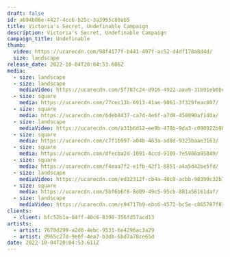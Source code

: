 ```yaml
---
draft: false
id: a694b86e-4427-4cc6-b25c-3a3955c80ab5
title: Victoria's Secret, Undefinable Campaign
description: Victoria's Secret, Undefinable Campaign
campaign_title: U﻿ndefinable
thumb:
  video: https://ucarecdn.com/98f4177f-b441-497f-ac52-d4df178a8d4d/
  size: landscape
release_date: 2022-10-04T20:04:53.606Z
media:
  - size: landscape
  - size: landscape
    mediaVideo: https://ucarecdn.com/5f787c24-d916-4922-aaa9-31b91eb0bca2/
  - size: square
    media: https://ucarecdn.com/77cec13b-6913-41ae-9061-3f329feac807/
  - size: square
    media: https://ucarecdn.com/6deb8437-ca7d-4e6f-a7d8-458090af140a/
  - size: landscape
    mediaVideo: https://ucarecdn.com/a31b6d12-ee9b-478b-9da3-c090922b9b18/
  - size: square
    media: https://ucarecdn.com/c7f1b997-a04b-463a-ad8d-9323baae3163/
  - size: square
    media: https://ucarecdn.com/dfecba2d-1091-4ccd-9109-7e5986a95849/
  - size: square
    media: https://ucarecdn.com/f4eaa7f2-e1fb-42f1-8851-a4a5d42be5fd/
  - size: landscape
    mediaVideo: https://ucarecdn.com/ed32312f-cb4a-40c0-acbb-98399c32b7d9/
  - size: square
    media: https://ucarecdn.com/5bf6b6f6-8d09-49c5-95cb-881a56161daf/
  - size: landscape
    mediaVideo: https://ucarecdn.com/c94717b9-ebc6-4572-bc5e-c865787f835b/
clients:
  - client: bfc52b1a-84ff-40c6-8390-356fd57acd13
artists:
  - artist: 7670d299-a2d0-4ebc-9531-6e4296ac3a29
  - artist: d965c27d-9e0f-4ea7-b3db-6bd7a78ce65d
date: 2022-10-04T20:04:53.611Z
---
```

